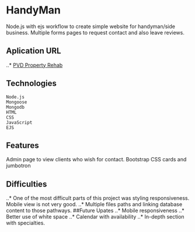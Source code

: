 
# HandyMan
  Node.js with ejs workflow to create simple website for handyman/side business. 
  Multiple forms pages to request contact and also leave reviews. 
## Aplication URL
..* [PVD Property Rehab](https://pvdrehab.herokuapp.com/)
## Technologies
    Node.js
    Mongoose
    Mongodb
    HTML
    CSS
    JavaScript
    EJS
## Features
  Admin page to view clients who wish for contact.
  Bootstrap CSS cards and jumbotron
## Difficulties
 ..* One of the most difficult parts of this project was styling responsiveness. Mobile view is not very good.
 ..* Multiple files paths and linking database content to those pathways.
##Future Upates
  ..* Mobile responsiveness
  ..* Better use of white space
  ..* Calendar with availability
  ..* In-depth section with specialties.
   
